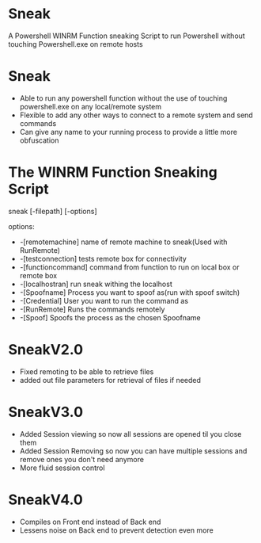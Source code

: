# Sneak
A Powershell WINRM Function sneaking Script to run Powershell without touching Powershell.exe on remote hosts

# Sneak
* Able to run any powershell function without the use of touching powershell.exe on any local/remote system
* Flexible to add any other ways to connect to a remote system and send commands
* Can give any name to your running process to provide a little more obfuscation


# The WINRM Function Sneaking Script

sneak [-filepath] [-options]

options:
* -[remotemachine]     name of remote machine to sneak(Used with RunRemote)
* -[testconnection]    tests remote box for connectivity
* -[functioncommand]   command from function to run on local box or remote box
* -[localhostran]      run sneak withing the localhost
* -[Spoofname]         Process you want to spoof as(run with spoof switch)
* -[Credential]        User you want to run the command as
* -[RunRemote]         Runs the commands remotely
* -[Spoof]             Spoofs the process as the chosen Spoofname

# SneakV2.0
* Fixed remoting to be able to retrieve files
* added out file parameters for retrieval of files if needed
# SneakV3.0
* Added Session viewing so now all sessions are opened til you close them
* Added Session Removing so now you can have multiple sessions and remove ones you don't need anymore
* More fluid session control
# SneakV4.0
* Compiles on Front end instead of Back end
* Lessens noise on Back end to prevent detection even more
